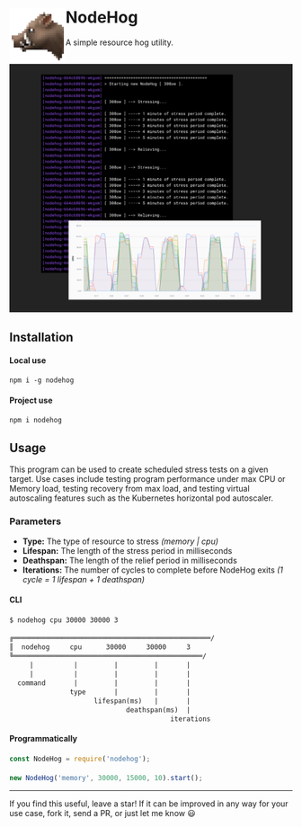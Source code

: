 # NodeHog <img align="left" height="100" src="https://raw.githubusercontent.com/jaredgorski/nodehog/master/.media/nodehog.png">
A simple resource hog utility.

![](https://raw.githubusercontent.com/jaredgorski/nodehog/master/.media/nodehog_example.png)

## Installation
#### Local use
```shell
npm i -g nodehog
```
#### Project use
```shell
npm i nodehog
```

## Usage
This program can be used to create scheduled stress tests on a given target. Use cases include testing program performance under max CPU or Memory load, testing recovery from max load, and testing virtual autoscaling features such as the Kubernetes horizontal pod autoscaler.

### Parameters
- **Type:** The type of resource to stress _(memory | cpu)_
- **Lifespan:** The length of the stress period in milliseconds
- **Deathspan:** The length of the relief period in milliseconds
- **Iterations:** The number of cycles to complete before NodeHog exits _(1 cycle = 1 lifespan + 1 deathspan)_

#### CLI
```console
$ nodehog cpu 30000 30000 3

╔═════════════════════════════════════════════════/
║  nodehog     cpu      30000     30000     3
╚═══════════════════════════════════════════════/
     |          |         |         |       |
     |          |         |         |       |
  command       |         |         |       |
               type       |         |       |
                     lifespan(ms)   |       |
                             deathspan(ms)  |
                                        iterations
```
#### Programmatically
```js
const NodeHog = require('nodehog');

new NodeHog('memory', 30000, 15000, 10).start();
```

---

If you find this useful, leave a star! If it can be improved in any way for your use case, fork it, send a PR, or just let me know 😃
